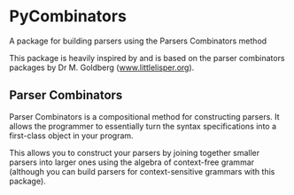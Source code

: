 # PyCombinators
A package for building parsers using the Parsers Combinators method

This package is heavily inspired by and is based on the parser combinators packages by Dr M. Goldberg (www.littlelisper.org).

## Parser Combinators
Parser Combinators is a compositional method for constructing parsers. It allows the programmer to essentially turn
the syntax specifications into a first-class object in your program.

This allows you to construct your parsers by joining together smaller parsers into larger ones using the algebra of 
context-free grammar (although you can build parsers for context-sensitive grammars with this package).

